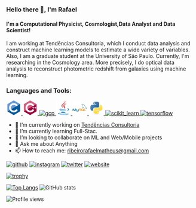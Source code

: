 ### Hello there 👋, I'm Rafael
#### I'm a Computational Physicist, Cosmologist,Data Analyst and Data Scientist!

I am working at Tendências Consultoria, which I conduct data analysis and construct machine learning models to estimate a wide variety of variables. Also, I am a graduate student at the University of São Paulo. Currently, I'm researching in the Cosmology area. More precisely, I do optical data analysis to reconstruct photometric redshift from galaxies using machine learning.



<h3 align="left">Languages and Tools:</h3>
<p align="left"> <a href="https://www.cprogramming.com/" target="_blank"> <img src="https://raw.githubusercontent.com/devicons/devicon/master/icons/c/c-original.svg" alt="c" width="40" height="40"/> </a> <a href="https://www.w3schools.com/cpp/" target="_blank"> <img src="https://raw.githubusercontent.com/devicons/devicon/master/icons/cplusplus/cplusplus-original.svg" alt="cplusplus" width="40" height="40"/> </a> <a href="https://cloud.google.com" target="_blank"> <img src="https://www.vectorlogo.zone/logos/google_cloud/google_cloud-icon.svg" alt="gcp" width="40" height="40"/> </a> <a href="https://www.java.com" target="_blank"> <img src="https://raw.githubusercontent.com/devicons/devicon/master/icons/java/java-original.svg" alt="java" width="40" height="40"/> </a> <a href="https://www.mysql.com/" target="_blank"> <img src="https://raw.githubusercontent.com/devicons/devicon/master/icons/mysql/mysql-original-wordmark.svg" alt="mysql" width="40" height="40"/> </a> <a href="https://www.python.org" target="_blank"> <img src="https://raw.githubusercontent.com/devicons/devicon/master/icons/python/python-original.svg" alt="python" width="40" height="40"/> </a> <a href="https://scikit-learn.org/" target="_blank"> <img src="https://upload.wikimedia.org/wikipedia/commons/0/05/Scikit_learn_logo_small.svg" alt="scikit_learn" width="40" height="40"/> </a> <a href="https://www.tensorflow.org" target="_blank"> <img src="https://www.vectorlogo.zone/logos/tensorflow/tensorflow-icon.svg" alt="tensorflow" width="40" height="40"/> </a> </p>



- 🔭 I’m currently working on [Tendências Consultoria](https://tendencias.com.br/) 
- 🌱 I’m currently learning Full-Stac.
- 👯 I’m looking to collaborate on ML and Web/Mobile projects 
- 💬 Ask me about Anything 
- 📫 How to reach me: ribeirorafaelmatheus@gmail.com


[<img src='https://cdn.jsdelivr.net/npm/simple-icons@3.0.1/icons/github.svg' alt='github' height='40'>](https://github.com/rafaelmgr12)  [<img src='https://cdn.jsdelivr.net/npm/simple-icons@3.0.1/icons/instagram.svg' alt='instagram' height='40'>](https://www.instagram.com/rafaelmat02/)  [<img src='https://cdn.jsdelivr.net/npm/simple-icons@3.0.1/icons/twitter.svg' alt='twitter' height='40'>](https://twitter.com/rafaelmgr94)  [<img src='https://cdn.jsdelivr.net/npm/simple-icons@3.0.1/icons/icloud.svg' alt='website' height='40'>](https://sites.google.com/usp.br/rafael-ribeiro)  

[![trophy](https://github-profile-trophy.vercel.app/?username=rafaelmgr12)](https://github.com/ryo-ma/github-profile-trophy)

[![Top Langs](https://github-readme-stats.vercel.app/api/top-langs/?username=rafaelmgr12)](https://github.com/anuraghazra/github-readme-stats)
![GitHub stats](https://github-readme-stats.vercel.app/api?username=rafaelmgr12&show_icons=true&count_private=true)  

![Profile views](https://gpvc.arturio.dev/rafaelmgr12)  
